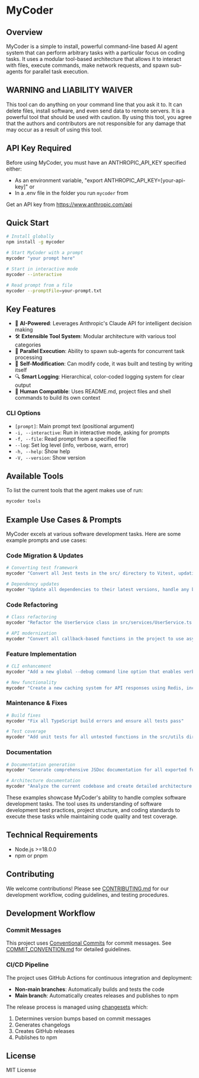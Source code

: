 # MyCoder

## Overview

MyCoder is a simple to install, powerful command-line based AI agent system that can perform arbitrary tasks with a particular focus on coding tasks. It uses a modular tool-based architecture that allows it to interact with files, execute commands, make network requests, and spawn sub-agents for parallel task execution.

## WARNING and LIABILITY WAIVER

This tool can do anything on your command line that you ask it to. It can delete files, install software, and even send data to remote servers. It is a powerful tool that should be used with caution. By using this tool, you agree that the authors and contributors are not responsible for any damage that may occur as a result of using this tool.

## API Key Required

Before using MyCoder, you must have an ANTHROPIC_API_KEY specified either:

- As an environment variable, "export ANTHROPIC_API_KEY=[your-api-key]" or
- In a .env file in the folder you run `mycoder` from

Get an API key from https://www.anthropic.com/api

## Quick Start

```bash
# Install globally
npm install -g mycoder

# Start MyCoder with a prompt
mycoder "your prompt here"

# Start in interactive mode
mycoder --interactive

# Read prompt from a file
mycoder --promptFile=your-prompt.txt
```

## Key Features

- 🤖 **AI-Powered**: Leverages Anthropic's Claude API for intelligent decision making
- 🛠️ **Extensible Tool System**: Modular architecture with various tool categories
- 🔄 **Parallel Execution**: Ability to spawn sub-agents for concurrent task processing
- 📝 **Self-Modification**: Can modify code, it was built and testing by writing itself
- 🔍 **Smart Logging**: Hierarchical, color-coded logging system for clear output
- 👤 **Human Compatible**: Uses README.md, project files and shell commands to build its own context

### CLI Options

- `[prompt]`: Main prompt text (positional argument)
- `-i, --interactive`: Run in interactive mode, asking for prompts
- `-f, --file`: Read prompt from a specified file
- `--log`: Set log level (info, verbose, warn, error)
- `-h, --help`: Show help
- `-V, --version`: Show version

## Available Tools

To list the current tools that the agent makes use of run:

```bash
mycoder tools
```

## Example Use Cases & Prompts

MyCoder excels at various software development tasks. Here are some example prompts and use cases:

### Code Migration & Updates

```bash
# Converting test framework
mycoder "Convert all Jest tests in the src/ directory to Vitest, updating any necessary configuration files and dependencies"

# Dependency updates
mycoder "Update all dependencies to their latest versions, handle any breaking changes, and ensure all tests pass"
```

### Code Refactoring

```bash
# Class refactoring
mycoder "Refactor the UserService class in src/services/UserService.ts to use the repository pattern, update all files that use this class, and ensure tests pass"

# API modernization
mycoder "Convert all callback-based functions in the project to use async/await, update tests accordingly"
```

### Feature Implementation

```bash
# CLI enhancement
mycoder "Add a new global --debug command line option that enables verbose logging throughout the application"

# New functionality
mycoder "Create a new caching system for API responses using Redis, including configuration options and unit tests"
```

### Maintenance & Fixes

```bash
# Build fixes
mycoder "Fix all TypeScript build errors and ensure all tests pass"

# Test coverage
mycoder "Add unit tests for all untested functions in the src/utils directory, aiming for 80% coverage"
```

### Documentation

```bash
# Documentation generation
mycoder "Generate comprehensive JSDoc documentation for all exported functions and update the API documentation in the docs/ directory"

# Architecture documentation
mycoder "Analyze the current codebase and create detailed architecture documentation including component diagrams and data flow"
```

These examples showcase MyCoder's ability to handle complex software development tasks. The tool uses its understanding of software development best practices, project structure, and coding standards to execute these tasks while maintaining code quality and test coverage.

## Technical Requirements

- Node.js >=18.0.0
- npm or pnpm

## Contributing

We welcome contributions! Please see [CONTRIBUTING.md](CONTRIBUTING.md) for our development workflow, coding guidelines, and testing procedures.

## Development Workflow

### Commit Messages

This project uses [Conventional Commits](https://www.conventionalcommits.org/) for commit messages. See [COMMIT_CONVENTION.md](COMMIT_CONVENTION.md) for detailed guidelines.

### CI/CD Pipeline

The project uses GitHub Actions for continuous integration and deployment:

- **Non-main branches**: Automatically builds and tests the code
- **Main branch**: Automatically creates releases and publishes to npm

The release process is managed using [changesets](https://github.com/changesets/changesets) which:
1. Determines version bumps based on commit messages
2. Generates changelogs
3. Creates GitHub releases
4. Publishes to npm


## License

MIT License
